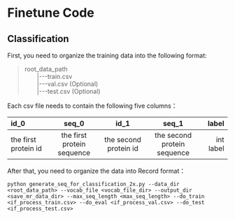 # Finetune Code

## Classification

First, you need to organize the training data into the following format:

> root_data_path <br>
&emsp;&emsp;|---train.csv <br>
&emsp;&emsp;|---val.csv (Optional) <br>
&emsp;&emsp;|---test.csv (Optional) <br>

Each csv file needs to contain the following five columns：

| id_0   	| seq_0 |     id_1	 | seq_1   	| label |
| :----- 	| :--: | :--: | :--: | -------:	 |
| the first protein id | the first protein sequence | the second protein id | the second protein sequence | int label |


After that, you need to organize the data into Record format：
```
python generate_seq_for_classification_2x.py --data_dir <root_data_path> --vocab_file <vocab_file_dir> --output_dir <save_mr_data_dir> --max_seq_length <max_seq_length> --do_train <if_process_train.csv> --do_eval <if_process_val.csv> --do_test <if_process_test.csv>
```

